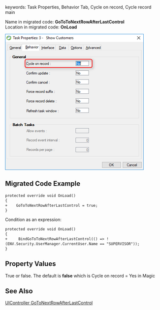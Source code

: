 ﻿keywords: Task Properties, Behavior Tab, Cycle on record, Cycle record main
 
Name in migrated code: **GoToToNextRowAfterLastControl**  
Location in migrated code: **OnLoad**

![2017 11 13 16H01 06](2017-11-13_16h01_06.png)

## Migrated Code Example
```csdiff   
protected override void OnLoad()
{
+    GoToToNextRowAfterLastControl = true;
}
```        
Condition as an expression:

```csdiff   
protected override void OnLoad()
{
+     BindGoToToNextRowAfterLastControl(() => !(ENV.Security.UserManager.CurrentUser.Name == "SUPERVISOR"));
}
```        



## Property Values
True or false. The default is **false** which is Cycle on record = Yes in Magic

## See Also
[UIController GoToNextRowAfterLastControl](http://www.fireflymigration.com/reference/html/P_Firefly_Box_UIController_GoToToNextRowAfterLastControl.htm)
